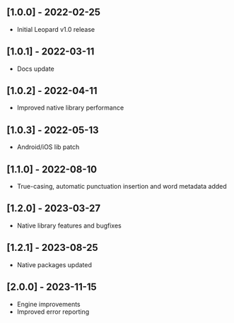 ## [1.0.0] - 2022-02-25
* Initial Leopard v1.0 release

## [1.0.1] - 2022-03-11
* Docs update

## [1.0.2] - 2022-04-11
* Improved native library performance

## [1.0.3] - 2022-05-13
* Android/iOS lib patch

## [1.1.0] - 2022-08-10
* True-casing, automatic punctuation insertion and word metadata added

## [1.2.0] - 2023-03-27
* Native library features and bugfixes

## [1.2.1] - 2023-08-25
* Native packages updated

## [2.0.0] - 2023-11-15
* Engine improvements
* Improved error reporting
